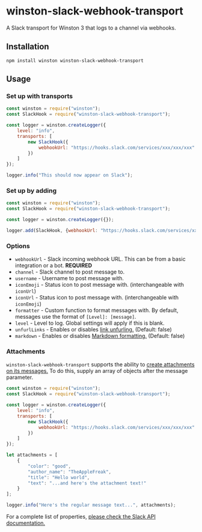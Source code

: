 # winston-slack-webhook-transport

A Slack transport for Winston 3 that logs to a channel via webhooks.

## Installation

```
npm install winston winston-slack-webhook-transport
```

## Usage

### Set up with transports

```javascript
const winston = require("winston");
const SlackHook = require("winston-slack-webhook-transport");

const logger = winston.createLogger({
	level: "info",
	transports: [
		new SlackHook({
			webhookUrl: "https://hooks.slack.com/services/xxx/xxx/xxx"
		})
	]
});

logger.info("This should now appear on Slack");
```

### Set up by adding

```javascript
const winston = require("winston");
const SlackHook = require("winston-slack-webhook-transport");

const logger = winston.createLogger({});

logger.add(SlackHook, {webhookUrl: "https://hooks.slack.com/services/xxx/xxx/xxx"});
```

### Options

* `webhookUrl` - Slack incoming webhook URL. This can be from a basic integration or a bot. **REQUIRED**
* `channel` - Slack channel to post message to.
* `username` - Username to post message with.
* `iconEmoji` - Status icon to post message with. (interchangeable with `iconUrl`)
* `iconUrl` - Status icon to post message with. (interchangeable with `iconEmoji`)
* `formatter` - Custom function to format messages with. By default, messages use the format of `[Level]: [message]`.
* `level` - Level to log. Global settings will apply if this is blank.
* `unfurlLinks` - Enables or disables [link unfurling.](https://api.slack.com/docs/message-attachments#unfurling) (Default: false)
* `markdown` - Enables or disables [Markdown formatting.](https://api.slack.com/docs/message-formatting#disabling_markup_processing) (Default: false)

### Attachments

`winston-slack-webhook-transport` supports the ability to [create attachments on its messages.](https://api.slack.com/docs/message-attachments) To do this, supply an array of objects after the message parameter.

```javascript
const winston = require("winston");
const SlackHook = require("winston-slack-webhook-transport");

const logger = winston.createLogger({
	level: "info",
	transports: [
		new SlackHook({
			webhookUrl: "https://hooks.slack.com/services/xxx/xxx/xxx"
		})
	]
});

let attachments = [
	{
		"color": "good",
		"author_name": "TheAppleFreak",
		"title": "Hello world",
		"text": "...and here's the attachment text!"
	}
];

logger.info("Here's the regular message text...", attachments);
```

For a complete list of properties, [please check the Slack API documentation.](https://api.slack.com/docs/message-attachments)

